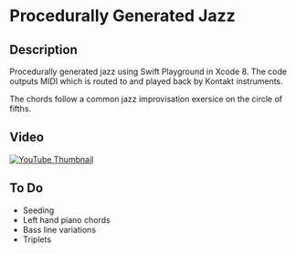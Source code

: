# Procedurally Generated Jazz

## Description

Procedurally generated jazz using Swift Playground in Xcode 8. The code outputs MIDI which is routed to and played back by Kontakt instruments.

The chords follow a common jazz improvisation exersice on the circle of fifths.

## Video

[![YouTube Thumbnail](http://img.youtube.com/vi/1q921-EMoXw/1.jpg)](https://youtu.be/1q921-EMoXw)

## To Do

* Seeding
* Left hand piano chords
* Bass line variations
* Triplets
